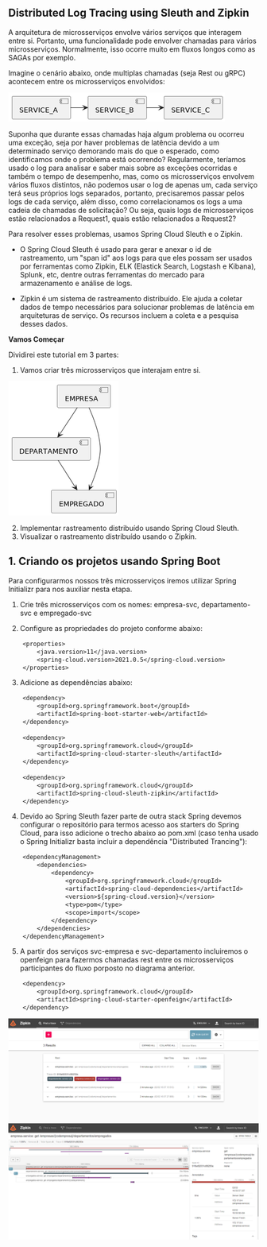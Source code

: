 ## Distributed Log Tracing using Sleuth and Zipkin

A arquitetura de microsserviços envolve vários serviços que interagem entre si. Portanto, uma funcionalidade pode envolver chamadas para vários microsserviços. Normalmente, isso ocorre muito em fluxos longos como as SAGAs por exemplo.

Imagine o cenário abaixo, onde multiplas chamadas (seja Rest ou gRPC) acontecem entre os microsserviços envolvidos:

![components-flow.png](./docs/imgs/components-flow.png)

Suponha que durante essas chamadas haja algum problema ou ocorreu uma exceção, seja por haver problemas de latência devido a um determinado serviço demorando mais do que o esperado, como identificamos onde o problema está ocorrendo? Regularmente, teríamos usado o log para analisar e saber mais sobre as exceções ocorridas e também o tempo de desempenho, mas, como os microsserviços envolvem vários fluxos distintos, não podemos usar o log de apenas um, cada serviço terá seus próprios logs separados, portanto, precisaremos passar pelos logs de cada serviço, além disso, como correlacionamos os logs a uma cadeia de chamadas de solicitação? Ou seja, quais logs de microsserviços estão relacionados a Request1, quais estão relacionados a Request2?

Para resolver esses problemas, usamos Spring Cloud Sleuth e o Zipkin.

* O Spring Cloud Sleuth é usado para gerar e anexar o id de rastreamento, um "span id" aos logs para que eles possam ser usados por ferramentas como Zipkin, ELK (Elastick Search, Logstash e Kibana), Splunk, etc, dentre outras ferramentas do mercado para armazenamento e análise de logs.

* Zipkin é um sistema de rastreamento distribuído. Ele ajuda a coletar dados de tempo necessários para solucionar problemas de latência em arquiteturas de serviço. Os recursos incluem a coleta e a pesquisa desses dados.

**Vamos Começar**

Dividirei este tutorial em 3 partes:
1. Vamos criar três microsserviços que interajam entre si.

![microsservices-flow.png](./docs/imgs/microsservices-flow.png)

2. Implementar rastreamento distribuído usando Spring Cloud Sleuth.
3. Visualizar o rastreamento distribuído usando o Zipkin.

## 1. Criando os projetos usando Spring Boot

Para configurarmos nossos três microsserviços iremos utilizar Spring Initializr para nos auxiliar nesta etapa.

1. Crie três microsserviços com os nomes: empresa-svc, departamento-svc e empregado-svc

2. Configure as propriedades do projeto conforme abaixo:
```shell-script
    <properties>
        <java.version>11</java.version>
        <spring-cloud.version>2021.0.5</spring-cloud.version>
    </properties>
```

3. Adicione as dependências abaixo:
```shell-script
    <dependency>
        <groupId>org.springframework.boot</groupId>
        <artifactId>spring-boot-starter-web</artifactId>
    </dependency>

    <dependency>
        <groupId>org.springframework.cloud</groupId>
        <artifactId>spring-cloud-starter-sleuth</artifactId>
    </dependency>

    <dependency>
        <groupId>org.springframework.cloud</groupId>
        <artifactId>spring-cloud-sleuth-zipkin</artifactId>
    </dependency>
```

4. Devido ao Spring Sleuth fazer parte de outra stack Spring devemos configurar o repositório para termos acesso aos starters do Spring Cloud, para isso adicione o trecho abaixo ao pom.xml (caso tenha usado o Spring Initializr basta incluir a dependência "Distributed Trancing"):

```shell-script
    <dependencyManagement>
        <dependencies>
            <dependency>
                <groupId>org.springframework.cloud</groupId>
                <artifactId>spring-cloud-dependencies</artifactId>
                <version>${spring-cloud.version}</version>
                <type>pom</type>
                <scope>import</scope>
            </dependency>
        </dependencies>
    </dependencyManagement>
```
5. A partir dos serviços svc-empresa e svc-departamento incluiremos o openfeign para fazermos chamadas rest entre os microsserviços participantes do fluxo porposto no diagrama anterior.
 
```shell-script
    <dependency>
        <groupId>org.springframework.cloud</groupId>
        <artifactId>spring-cloud-starter-openfeign</artifactId>
    </dependency>
```

![zipkin-trace.png](./docs/imgs/zipkin-trace.png)
![zipkin-trace-detail.png](./docs/imgs/zipkin-trace-detail.png)
